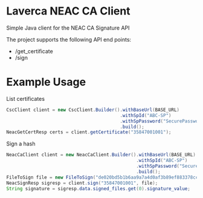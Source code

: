 # Laverca NEAC CA Client
Simple Java client for the NEAC CA Signature API

The project supports the following API end points:
- /get_certificate
- /sign

# Example Usage
List certificates
```java
CscClient client = new CscClient.Builder().withBaseUrl(BASE_URL)
                                          .withSpId("ABC-SP")                                              
                                          .withSpPassword("SecurePassword!")      
                                          .build();
NeacGetCertResp certs = client.getCertificate("35847001001");          
```

Sign a hash
```java
NeacCaClient client = new NeacCaClient.Builder().withBaseUrl(BASE_URL)                                           
                                                .withSpId("ABC-SP")                                              
                                                .withSpPassword("SecurePassword!")                               
                                                .build();                                                        
FileToSign file = new FileToSign("de020bd5b1b6aa9a7a4d0af3b89ef883378cc254fae49c8c509254bbb496f2e5", "test.pdf");
NeacSignResp sigresp = client.sign("35847001001", file);                                                         
String signature = sigresp.data.signed_files.get(0).signature_value;                                             
```
